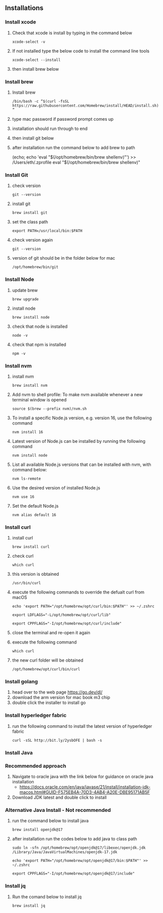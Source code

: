 ## Installations
### Install xcode
1. Check that xcode is install by typing in the command below
    
    ```xcode-select -v```
2. If not installed type the below code to install the command line tools
    
    ```xcode-select --install```
3. then install brew below

### Install brew
1. Install brew
    
    ```/bin/bash -c “$(curl -fsSL https://raw.githubusercontent.com/Homebrew/install/HEAD/install.sh)”```
2. type mac password if password prompt comes up
3. installation should run through to end
4. then install git below
5. after installation run the command below to add brew to path
    
    (echo; echo 'eval "$(/opt/homebrew/bin/brew shellenv)"') >> /Users/eth/.zprofile
    eval "$(/opt/homebrew/bin/brew shellenv)"


### Install Git
1. check version
    
    ```git --version```
2. install git
    
    ```brew install git```
3. set the class path
    
    ```export PATH=/usr/local/bin:$PATH```
4. check version again
    
    ```git --version```
5. version of git should be in the folder below for mac
    
    ```/opt/homebrew/bin/git```


### Install Node
1. update brew 
    
    ```brew upgrade```
2. install node
    
    ```brew install node```
3. check that node is installed
    
    ```node -v```
4. check that npm is installed
    
    ```npm -v```


### Install nvm
1. install nvm
    
    ```brew install nvm```
2. Add nvm to shell profile: To make nvm available whenever a new terminal window is opened
    
    ```source $(brew --prefix nvm)/nvm.sh```
3. To install a specific Node.js version, e.g. version 16, use the following command
    
    ```nvm install 16```
4. Latest version of Node.js can be installed by running the following command
    
    ```nvm install node```
4. List all available Node.js versions that can be installed with nvm, with command below:
    
    ```nvm ls-remote```
5. Use the desired version of installed Node.js
    
    ```nvm use 16```
6. Set the default Node.js
    
    ```nvm alias default 16```

### Install curl
1. install curl
    
    ```brew install curl```
2. check curl
    
    ```which curl```
3. this version is obtained
    
    ```/usr/bin/curl```
4. execute the following commands to override the defualt curl from macOS
    
    ```echo 'export PATH="/opt/homebrew/opt/curl/bin:$PATH"' >> ~/.zshrc```


    ```export LDFLAGS="-L/opt/homebrew/opt/curl/lib"```
    
    
    ```export CPPFLAGS="-I/opt/homebrew/opt/curl/include"```
5. close the terminal and re-open it again
6. execute the following command
    
    ```which curl```
7. the new curl folder will be obtained
    
    ```/opt/homebrew/opt/curl/bin/curl```

### Install golang
1. head over to the web page https://go.dev/dl/
2. download the arm version for mac book m3 chip
3. double click the installer to install go

### Install hyperledger fabric
1. run the following command to install the latest version of hyperledger fabric
    
    ```curl -sSL http://bit.ly/2ysbOFE | bash -s```


### Install Java
### Recommended approach
1. Navigate to oracle java with the link below for guidance on oracle java installation
    - https://docs.oracle.com/en/java/javase/21/install/installation-jdk-macos.html#GUID-F575EB4A-70D3-4AB4-A20E-DBE95171AB5F
2. Download JDK latest and double click to install

### Alternative Java Install - Not recommended
1. run the command below to install java
    
    ```brew install openjdk@17```
2. after installation run the codes below to add java to class path
    
    ```sudo ln -sfn /opt/homebrew/opt/openjdk@17/libexec/openjdk.jdk /Library/Java/JavaVirtualMachines/openjdk-17.jdk```
    
    
    ```echo 'export PATH="/opt/homebrew/opt/openjdk@17/bin:$PATH"' >> ~/.zshrc```
    
    
    ```export CPPFLAGS="-I/opt/homebrew/opt/openjdk@17/include"```


### Install jq

1. Run the comand below to install jq
    
    ```brew install jq```


